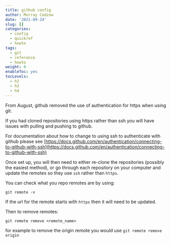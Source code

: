 ```yaml
---
title: github config
author: Murray Cadzow
date: '2021-09-24'
slug: []
categories:
  - config
  - quickref
  - howto
tags:
  - git
  - reference
  - howto
weight: 0
enableToc: yes
tocLevels:
  - h2
  - h3
  - h4
---
```


From August, github removed the use of authentication for https when using git.

If you had cloned repositories using https rather than ssh you will have issues with pulling and pushing to github.

For documentation about how to change to using ssh to authenticate with github please see [https://docs.github.com/en/authentication/connecting-to-github-with-ssh](https://docs.github.com/en/authentication/connecting-to-github-with-ssh)

Once set up, you will then need to either re-clone the repositories (possibly the easiest method), or go through each repository on your computer and update the remotes so they use `ssh` rather than `https`.

You can check what you repo remotes are by using:
```
git remote -v
```

If the url for the remote starts with `https` then it will need to be updated.

Then to remove remotes:
```
git remote remove <remote_name>
```

for example to remove the origin remote you would use `git remote remove origin`

